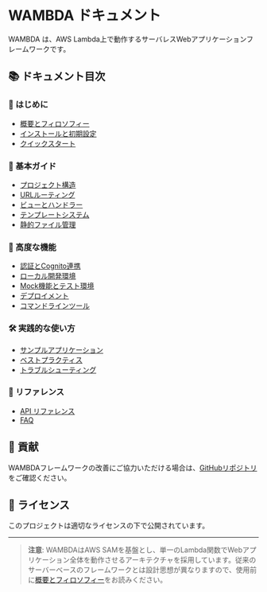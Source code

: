 # WAMBDA ドキュメント

WAMBDA は、AWS Lambda上で動作するサーバレスWebアプリケーションフレームワークです。

## 📚 ドキュメント目次

### 🚀 はじめに
- [概要とフィロソフィー](./overview.md)
- [インストールと初期設定](./installation.md)
- [クイックスタート](./quickstart.md)

### 📖 基本ガイド
- [プロジェクト構造](./project-structure.md)
- [URLルーティング](./url-routing.md)
- [ビューとハンドラー](./views-handlers.md)
- [テンプレートシステム](./templates.md)
- [静的ファイル管理](./static-files.md)

### 🔧 高度な機能
- [認証とCognito連携](./authentication.md)
- [ローカル開発環境](./local-development.md)
- [Mock機能とテスト環境](./mock.md)
- [デプロイメント](./deployment.md)
- [コマンドラインツール](./cli-tools.md)

### 🛠️ 実践的な使い方
- [サンプルアプリケーション](./examples.md)
- [ベストプラクティス](./best-practices.md)
- [トラブルシューティング](./troubleshooting.md)

### 📄 リファレンス
- [API リファレンス](./api-reference.md)
- [FAQ](./faq.md)

## 🤝 貢献

WAMBDAフレームワークの改善にご協力いただける場合は、[GitHubリポジトリ](https://github.com/h-akira/wambda)をご確認ください。

## 📝 ライセンス

このプロジェクトは適切なライセンスの下で公開されています。

---

> **注意**: WAMBDAはAWS SAMを基盤とし、単一のLambda関数でWebアプリケーション全体を動作させるアーキテクチャを採用しています。従来のサーバーベースのフレームワークとは設計思想が異なりますので、使用前に[概要とフィロソフィー](./overview.md)をお読みください。
